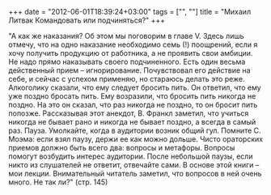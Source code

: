 +++
date = "2012-06-01T18:39:24+03:00"
tags = ["", ""]
title = "Михаил Литвак Командовать или подчиняться?"
+++

"А как же наказания? Об этом мы поговорим в главе V. Здесь лишь отмечу, что на
одно наказание необходимо семь (!) поощрений, если я хочу получить продукцию от
работника, а не проявить свои амбиции.  Не надо прямо наказывать своего
подчиненного. Есть один весьма действенный прием – игнорирование. Почувствовал
его действие на себе, и сейчас с успехом применяю, но стараюсь делать это реже.
Алкоголику сказали, что ему следует бросить пить. Он ответил, что ему уже поздно
бросать пить. Ему возразили, что бросить пить никогда не поздно. На это он
сказал, что раз никогда не поздно, то он бросит пить попозже. Рассказывая этот
анекдот, В. Франкл заметил, что учиться никогда не бывает рано и никогда не
бывает поздно, а всегда в самый раз.  Пауза. Умолкайте, когда в аудитории возник
общий гул. Помните С.  Моэма: если взял паузу, держи ее как можно дольше.  Чисто
ораторских приемов должно быть всего два: вопросы и метафоры.  Вопросы помогут
возбудить интерес аудитории. После небольшой паузы, если никто из слушателей не
ответит, отвечайте сами. В основе этой книги – мои лекции. Внимательный читатель
заметил, что вопросов в ней очень много. Не так ли?" (стр. 145)
